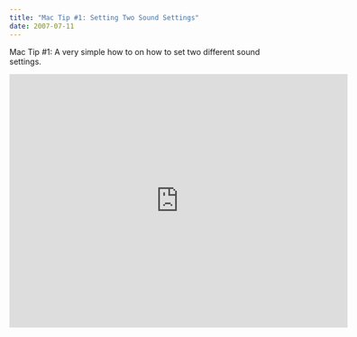 ```yaml
---
title: "Mac Tip #1: Setting Two Sound Settings"
date: 2007-07-11
---
```


Mac Tip #1: A very simple how to on how to set two different sound settings.

<iframe width="600" height="450" src="http://www.youtube.com/embed/xV3f-98XTf4" frameborder="0" allowfullscreen></iframe>
